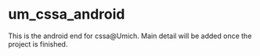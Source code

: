 # um_cssa_android
This is the android end for cssa@Umich. Main detail will be added once the project is finished.
